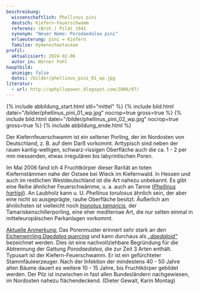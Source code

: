 ```yaml
---
beschreibung:
  wissenschaftlich: Phellinus pini
  deutsch: Kiefern-Feuerschwamm
  referenz: (Brot.) Pilát 1941
  synonym: "Neuer Name: Porodaedalea pini"
  erlaeuterung: pini = Kiefern
  familie: Hymenochaetaceae
profil:
  aktualisiert: 2024-02-06
  autor_in: Werner Pohl
hauptbild:
  anzeige: false
  datei: /bilder/phellinus_pini_01_wp.jpg
literatur:
  - url: http://aphyllopower.blogspot.com/2006/07/
---
```

{% include abbildung_start.html stil="mittel" %}
{% include bild.html datei="/bilder/phellinus_pini_01_wp.jpg" nocrop=true gross=true %}
{% include bild.html datei="/bilder/phellinus_pini_02_wp.jpg" nocrop=true gross=true %}
{% include abbildung_ende.html %}

Der Kiefernfeuerschwamm ist ein seltener Porling, der im Nordosten von Deutschland, z. B. auf dem Darß vorkommt. Arttypisch sind neben der rauen kantig-welligen, schwarz-rissigen Oberfläche auch die ca. 1 - 2 per mm messenden, etwas irregulären bis labyrintischen Poren.

Im Mai 2006 fand ich 4 Fruchtkörper dieser Rarität an toten Kiefernstämmen nahe der Ostsee bei Wieck im Kiefernwald. In Hessen und auch im restlichen Westdeutschland ist die Art nahezu unbekannt. Es gibt eine Reihe ähnlicher Feuerschwämme, u. a. auch an Tanne (*[Phellinus hartigii](/pilze/phellinus-hartigii-tannen-feuerschwamm)*). An Laubholz kann u. U. *Phellinus torulosus* ähnlich sein, der aber eine nicht so ausgeprägte, rauhe Oberfläche besitzt. Äußerlich am ähnlichsten ist vielleicht noch *[Inonotus tamaricis](/pilze/inonotus-tamaricis-tamarisken-schillerporling-tamarisken-schillerporling)*, der Tamariskenschillerporling, eine eher mediternae Art, die nur selten einmal in mitteleuropäischen Parkanlagen vorkommt.

<ins>Aktuelle Anmerkung:</ins> Das Porenmuster erinnert sehr stark an den [Eichenwirrling *Daedalea quercina*](/pilze/daedalea-quercina-eichenwirrling) und kann durchaus als *[„daedaloid“](daedaloid "Glossar")* bezeichnet werden. Dies ist eine nachvollziehbare Begründung für die Abtrennung der Gattung *Porodaedalea*, die zur Zeit 3 Arten enthält. Typusart ist der Kiefern-Feuerschwamm. Er ist ein gefürchteter Stammfäuleerzeuger. Nach der Infektion der mindestens 40 - 50 Jahre alten Bäume dauert es weitere 10 - 15 Jahre, bis Fruchtkörper gebildet werden. Der Pilz ist inzwischen in fast allen Bundesländern nachgewiesen, im Nordosten nahezu flächendeckend. (Dieter Gewalt, Karin Montag)
